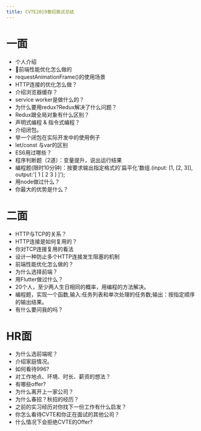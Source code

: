 ```yaml
---
title: CVTE2019春招面试总结
---
```


# 一面

- 个人介绍
- 前端性能优化怎么做的
- requestAnimationFrame()的使用场景
- HTTP连接的优化怎么做？
- 介绍浏览器缓存？
- service worker是做什么的？
- 为什么要用redux?Redux解决了什么问题？
- Redux跟全局对象有什么区别？
- 声明式编程 & 指令式编程？
- 介绍闭包。
- 举一个闭包在实际开发中的使用例子
- let/const 与var的区别
- ES6用过哪些？
- 程序判断题（2道）：变量提升，说出运行结果
- 编程题(限时10分钟)：按要求输出指定格式的'扁平化'数组.(input: [1, [2, 3]], output:'[ 1 [ 2 3 ] ]');
- 用node做过什么？
- 你最大的优势是什么？

# 二面

- HTTP与TCP的关系？
- HTTP连接是如何复用的？
- 你对TCP连接复用的看法
- 设计一种防止多个HTTP连接发生阻塞的机制
- 前端性能优化怎么做的？
- 为什么选择前端？
- 用Flutter做过什么？
- 20个人，至少两人生日相同的概率，用编程的方法解决。
- 编程题，实现一个函数,输入:任务列表和单次处理的任务数;输出：按指定顺序的输出结果。
- 有什么要问我的吗？

# HR面

- 为什么选前端呢？
- 介绍家庭情况。
- 如何看待996?
- 对工作地点、环境、时长、薪资的想法？
- 有哪些offer?
- 为什么离开上一家公司？
- 为什么春招？秋招的经历？
- 之前的实习经历对你找下一份工作有什么启发？
- 你怎么看待CVTE和你正在面试的其他公司？
- 什么情况下会拒绝CVTE的Offer?